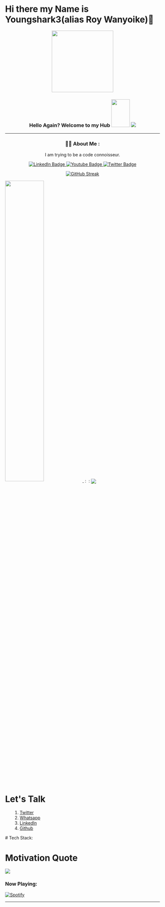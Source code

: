 # Hi there  my Name is Youngshark3(alias Roy Wanyoike)👋

<div align="center">
<img src="https://media.giphy.com/media/gHGKKgH0SfW9otLFrv/giphy.gif" width="200px" height="200"/>
</div>

 <div align="center">
<h3>Hello Again? Welcome to my Hub 
 

 <img src="https://media.giphy.com/media/hvRJCLFzcasrR4ia7z/giphy.gif" width="60px" height="90"/>
 <a href="https://visitcount.itsvg.in">
  <img src="https://visitcount.itsvg.in/api?id=roywanyoike&label=Profile%20Visitors&pretty=true" />
</a>
 </h3> 

____

### :man_technologist: About Me :
 I am trying to be a code connoisseur.
 <div id="profile-image">
  <img src="" /> 
 </div>
 
</div> 


<div id="badges"align="center">
  <a href="https://www.linkedin.com/in/roywanyoike/" target="blank">
    <img src="https://img.shields.io/badge/LinkedIn-blue?style=for-the-badge&logo=linkedin&logoColor=white" alt="LinkedIn Badge"/>
  </a>
  <a href="https://www.youtube.com/channel/UCh8G03gWJPctROUQshdu_DQ" target="blank">
    <img src="https://img.shields.io/badge/YouTube-red?style=for-the-badge&logo=youtube&logoColor=white" alt="Youtube Badge"/>
  </a>
  <a href="https://twitter.com/WanyoikeRoy" target="blank">
    <img src="https://img.shields.io/badge/Twitter-blue?style=for-the-badge&logo=twitter&logoColor=white" alt="Twitter Badge"/>
  </a>
  <div align="center">
<img src="https://komarev.com/ghpvc/?username=Roy-Wanyoike&style=flat-square&color=blue" alt=""/>
   
</div>
</div>

<div align="center">

[![GitHub Streak](http://github-readme-streak-stats.herokuapp.com?user=Roy-Wanyoike&theme=vision-friendly-dark)](https://git.io/streak-stats)
</div>

<a href="https://github.com/Roy-Wanyoike">
  <img align="center" src="https://github-readme-stats.vercel.app/api?username=Roy-Wanyoike&show_icons=true&theme=vision-friendly-dark" width="50%" />
</a> &nbsp: &nbsp:
<a href="https://github.com/MalombaKevin">
  <img align="center" src="https://github-readme-stats.vercel.app/api/top-langs/?username=Roy-Wanyoike&layout=compact&theme=vision-friendly-dark"/>
</a>
<div>
<h1>Let's Talk</h1>
<ul>
 <ol> 
  <li> 
   <a href="https://twitter.com/WanyoikeRoy">Twitter</a></li>
  <li><a href="https://wa.me/254706103000">Whatsapp</a></li>
<li> 
 <a href="https://www.linkedin.com/in/roywanyoike/">Linkedln</a></li>
<li> 
 <a href="https://github.com/Roy-Wanyoike">Github</a></li>
 </ol>
 </ul>
 </div>
 <div>
 # Tech Stack:
 
# Motivation Quote
 ![](https://quotes-github-readme.vercel.app/api?type=horizontal&theme=radical)
<h3 align="left">Now Playing:</h3>

[![Spotify](https://now-playing-technically-tony.vercel.app/api/spotify)](https://open.spotify.com/user/pa2czf3lnpyieokt71ic0jhl6)

****












 






